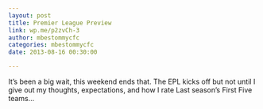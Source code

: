 ```yaml
---
layout: post
title: Premier League Preview 
link: wp.me/p2zvCh-3
author: mbestommycfc
categories: mbestommycfc
date: 2013-08-16 00:30:00

---
```


It’s been a big wait, this weekend ends that. The EPL kicks off but not until I give out my thoughts, expectations, and how I rate Last season’s First Five teams...
